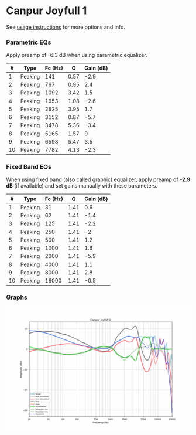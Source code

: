 # Canpur Joyfull 1
See [usage instructions](https://github.com/jaakkopasanen/AutoEq#usage) for more options and info.

### Parametric EQs
Apply preamp of -6.3 dB when using parametric equalizer.

|   # | Type    |   Fc (Hz) |    Q |   Gain (dB) |
|-----|---------|-----------|------|-------------|
|   1 | Peaking |       141 | 0.57 |        -2.9 |
|   2 | Peaking |       767 | 0.95 |         2.4 |
|   3 | Peaking |      1092 | 3.42 |         1.5 |
|   4 | Peaking |      1653 | 1.08 |        -2.6 |
|   5 | Peaking |      2625 | 3.95 |         1.7 |
|   6 | Peaking |      3152 | 0.87 |        -5.7 |
|   7 | Peaking |      3478 | 5.36 |        -3.4 |
|   8 | Peaking |      5165 | 1.57 |         9   |
|   9 | Peaking |      6598 | 5.47 |         3.5 |
|  10 | Peaking |      7782 | 4.13 |        -2.3 |

### Fixed Band EQs
When using fixed band (also called graphic) equalizer, apply preamp of **-2.9 dB** (if available) and set gains manually with these parameters.

|   # | Type    |   Fc (Hz) |    Q |   Gain (dB) |
|-----|---------|-----------|------|-------------|
|   1 | Peaking |        31 | 1.41 |         0.6 |
|   2 | Peaking |        62 | 1.41 |        -1.4 |
|   3 | Peaking |       125 | 1.41 |        -2.2 |
|   4 | Peaking |       250 | 1.41 |        -2   |
|   5 | Peaking |       500 | 1.41 |         1.2 |
|   6 | Peaking |      1000 | 1.41 |         1.6 |
|   7 | Peaking |      2000 | 1.41 |        -5.9 |
|   8 | Peaking |      4000 | 1.41 |         1.1 |
|   9 | Peaking |      8000 | 1.41 |         2.8 |
|  10 | Peaking |     16000 | 1.41 |        -0.5 |

### Graphs
![](./Canpur%20Joyfull%201.png)
